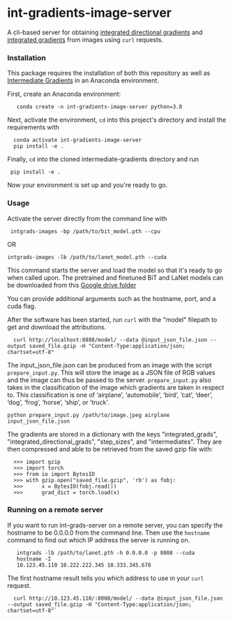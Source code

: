 # int-gradients-image-server
A cli-based server for obtaining [integrated directional gradients](https://github.com/kh8fb/intermediate-gradients) and [integrated gradients](https://arxiv.org/abs/1703.01365) from images using `curl` requests.

### Installation

This package requires the installation of both this repository as well as [Intermediate Gradients](https://github.com/kh8fb/intermediate-gradients) in an Anaconda environment.

First, create an Anaconda environment:

       conda create -n int-gradients-image-server python=3.8

Next, activate the environment, `cd` into this project's directory and install the requirements with

      conda activate int-gradients-image-server
      pip install -e .

Finally, `cd` into the cloned intermediate-gradients directory and run

	 pip install -e .

Now your environment is set up and you're ready to go.

### Usage
Activate the server directly from the command line with

	 intgrads-images -bp /path/to/bit_model.pth --cpu

OR

	intgrads-images -lb /path/to/lanet_model.pth --cuda

This command starts the server and load the model so that it's ready to go when called upon.
The pretrained and finetuned BiT and LaNet models can be downloaded from this [Google drive folder](https://drive.google.com/drive/u/0/folders/1KtuVv2GPtbcuy9fifuCXySuqQhcPc-nO)

You can provide additional arguments such as the hostname, port, and a cuda flag.

After the software has been started, run `curl` with the "model" filepath to get and download the attributions.

      curl http://localhost:8888/model/ --data @input_json_file.json --output saved_file.gzip -H "Content-Type:application/json; chartset=utf-8"

The input_json_file.json can be produced from an image with the script `prepare_input.py`. This will store the image as a JSON file of RGB values and the image can thus be passed to the server. `prepare_input.py` also takes in the classification of the image which gradients are taken in respect to.  This classification is one of ‘airplane’, ‘automobile’, ‘bird’, ‘cat’, ‘deer’, ‘dog’, ‘frog’, ‘horse’, ‘ship’, or ‘truck'.

    python prepare_input.py /path/to/image.jpeg airplane input_json_file.json

The gradients are stored in a dictionary with the keys "integrated_grads", "integrated_directional_grads", "step_sizes", and "intermediates".  They are then compressed and able to be retrieved from the saved gzip file with:

      >>> import gzip
      >>> import torch
      >>> from io import BytesIO
      >>> with gzip.open("saved_file.gzip", 'rb') as fobj:
      >>>      x = BytesIO(fobj.read())
      >>>      grad_dict = torch.load(x)


### Running on a remote server
If you want to run int-grads-server on a remote server, you can specify the hostname to be 0.0.0.0 from the command line.  Then use the `hostname` command to find out which IP address the server is running on.

       intgrads -lb /path/to/lanet.pth -h 0.0.0.0 -p 8008 --cuda
       hostname -I
       10.123.45.110 10.222.222.345 10.333.345.678

The first hostname result tells you which address to use in your `curl` request.

      curl http://10.123.45.110/:8008/model/ --data @input_json_file.json --output saved_file.gzip -H "Content-Type:application/json; chartset=utf-8"`